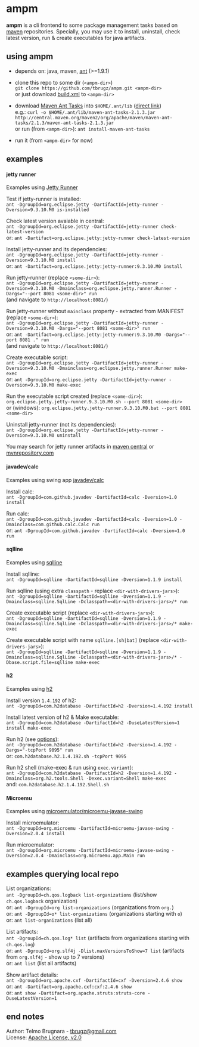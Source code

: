 
ampm
======

**ampm** is a cli frontend to some package management tasks based on [maven](https://maven.apache.org/)
repositories. Specially, you may use it to install, uninstall, check latest version,
run & create executables for java artifacts.


using ampm
------

- depends on: java, maven, [ant](https://ant.apache.org/) (>=1.9.1)

- clone this repo to some dir (`<ampm-dir>`)  
  `git clone https://github.com/tbrugz/ampm.git <ampm-dir>`  
  or just download [build.xml](https://raw.githubusercontent.com/tbrugz/ampm/master/build.xml) to `<ampm-dir>`

- download [Maven Ant Tasks](http://maven.apache.org/ant-tasks/) into `$HOME/.ant/lib`
  ([direct link](http://central.maven.org/maven2/org/apache/maven/maven-ant-tasks/2.1.3/maven-ant-tasks-2.1.3.jar))  
  e.g.: `curl -o $HOME/.ant/lib/maven-ant-tasks-2.1.3.jar http://central.maven.org/maven2/org/apache/maven/maven-ant-tasks/2.1.3/maven-ant-tasks-2.1.3.jar`  
  or run (from `<ampm-dir>`): `ant install-maven-ant-tasks`

- run it (from `<ampm-dir>` for now)


examples
------

#### jetty runner

Examples using [Jetty Runner](http://www.eclipse.org/jetty/documentation/9.3.9.v20160517/runner.html)

Test if jetty-runner is installed:  
`ant -DgroupId=org.eclipse.jetty -DartifactId=jetty-runner -Dversion=9.3.10.M0 is-installed`

Check latest version avaiable in central:  
`ant -DgroupId=org.eclipse.jetty -DartifactId=jetty-runner check-latest-version`  
or: `ant -Dartifact=org.eclipse.jetty:jetty-runner check-latest-version`

Install jetty-runner and its dependencies:  
`ant -DgroupId=org.eclipse.jetty -DartifactId=jetty-runner -Dversion=9.3.10.M0 install`  
or: `ant -Dartifact=org.eclipse.jetty:jetty-runner:9.3.10.M0 install`

Run jetty-runner (replace `<some-dir>`):  
`ant -DgroupId=org.eclipse.jetty -DartifactId=jetty-runner -Dversion=9.3.10.M0 -Dmainclass=org.eclipse.jetty.runner.Runner -Dargs="--port 8081 <some-dir>" run`  
(and navigate to `http://localhost:8081/`)

Run jetty-runner without `mainclass` property - extracted from MANIFEST (replace `<some-dir>`):  
`ant -DgroupId=org.eclipse.jetty -DartifactId=jetty-runner -Dversion=9.3.10.M0 -Dargs="--port 8081 <some-dir>" run`  
or: `ant -Dartifact=org.eclipse.jetty:jetty-runner:9.3.10.M0 -Dargs="--port 8081 ." run`  
(and navigate to `http://localhost:8081/`)

Create executable script:  
`ant -DgroupId=org.eclipse.jetty -DartifactId=jetty-runner -Dversion=9.3.10.M0 -Dmainclass=org.eclipse.jetty.runner.Runner make-exec`  
or: `ant -DgroupId=org.eclipse.jetty -DartifactId=jetty-runner -Dversion=9.3.10.M0 make-exec`

Run the executable script created (replace `<some-dir>`):  
`org.eclipse.jetty.jetty-runner.9.3.10.M0.sh --port 8081 <some-dir>`  
or (windows): `org.eclipse.jetty.jetty-runner.9.3.10.M0.bat --port 8081 <some-dir>`

Uninstall jetty-runner (not its dependencies):  
`ant -DgroupId=org.eclipse.jetty -DartifactId=jetty-runner -Dversion=9.3.10.M0 uninstall`

You may search for jetty runner artifacts in
[maven central](http://search.maven.org/#search%7Cgav%7C1%7Cg%3A%22org.eclipse.jetty%22%20AND%20a%3A%22jetty-runner%22)
or [mvnrepository.com](http://mvnrepository.com/artifact/org.eclipse.jetty/jetty-runner)

#### javadev/calc

Examples using swing app [javadev/calc](https://github.com/javadev/calc)

Install calc:  
`ant -DgroupId=com.github.javadev -DartifactId=calc -Dversion=1.0 install`

Run calc:  
`ant -DgroupId=com.github.javadev -DartifactId=calc -Dversion=1.0 -Dmainclass=com.github.calc.Calc run`  
or: `ant -DgroupId=com.github.javadev -DartifactId=calc -Dversion=1.0 run`

#### sqlline

Examples using [sqlline](https://github.com/julianhyde/sqlline)

Install sqlline:  
`ant -DgroupId=sqlline -DartifactId=sqlline -Dversion=1.1.9 install`

Run sqlline (using extra `classpath` - replace `<dir-with-drivers-jars>`):  
`ant -DgroupId=sqlline -DartifactId=sqlline -Dversion=1.1.9 -Dmainclass=sqlline.SqlLine -Dclasspath=<dir-with-drivers-jars>/* run`

Create executable script (replace `<dir-with-drivers-jars>`):  
`ant -DgroupId=sqlline -DartifactId=sqlline -Dversion=1.1.9 -Dmainclass=sqlline.SqlLine -Dclasspath=<dir-with-drivers-jars>/* make-exec`

Create executable script with name `sqlline.[sh|bat]` (replace `<dir-with-drivers-jars>`):  
`ant -DgroupId=sqlline -DartifactId=sqlline -Dversion=1.1.9 -Dmainclass=sqlline.SqlLine -Dclasspath=<dir-with-drivers-jars>/* -Dbase.script.file=sqlline make-exec`

#### h2

Examples using [h2](http://www.h2database.com/)

Install version `1.4.192` of h2:  
`ant -DgroupId=com.h2database -DartifactId=h2 -Dversion=1.4.192 install`

Install latest version of h2 & Make executable:  
`ant -DgroupId=com.h2database -DartifactId=h2 -DuseLatestVersion=1 install make-exec`

Run h2 (see [options](http://www.h2database.com/javadoc/org/h2/tools/Server.html#main_String...)):  
`ant -DgroupId=com.h2database -DartifactId=h2 -Dversion=1.4.192 -Dargs="-tcpPort 9095" run`  
or: `com.h2database.h2.1.4.192.sh -tcpPort 9095`

Run h2 shell (make-exec & run using `exec.variant`):  
`ant -DgroupId=com.h2database -DartifactId=h2 -Dversion=1.4.192 -Dmainclass=org.h2.tools.Shell -Dexec.variant=Shell make-exec`  
and: `com.h2database.h2.1.4.192.Shell.sh`

#### Microemu

Examples using [microemulator/microemu-javase-swing](https://github.com/tisoft/microemu/tree/master/microemulator/microemu-javase-swing)

Install microemulator:  
`ant -DgroupId=org.microemu -DartifactId=microemu-javase-swing -Dversion=2.0.4 install`

Run microemulator:  
`ant -DgroupId=org.microemu -DartifactId=microemu-javase-swing -Dversion=2.0.4 -Dmainclass=org.microemu.app.Main run`


examples querying local repo
------

List organizations:  
`ant -DgroupId=ch.qos.logback list-organizations` (list/show `ch.qos.logback` organization)  
or: `ant -DgroupId=org list-organizations` (organizations from `org.`)  
or: `ant -DgroupId=o* list-organizations` (organizations starting with `o`)  
or: `ant list-organizations` (list all)

List artifacts:  
`ant -DgroupId=ch.qos.log* list` (artifacts from organizations starting with `ch.qos.log`)  
or: `ant -DgroupId=org.slf4j -Dlist.maxVersionsToShow=7 list` (artifacts from `org.slf4j` - show up to 7 versions)  
or: `ant list` (list all artifacts)

Show artifact details:  
`ant -DgroupId=org.apache.cxf -DartifactId=cxf -Dversion=2.4.6 show`  
or: `ant -Dartifact=org.apache.cxf:cxf:2.4.6 show`  
or: `ant show -Dartifact=org.apache.struts:struts-core -DuseLatestVersion=1`


end notes
------

Author: Telmo Brugnara - <tbrugz@gmail.com>  
License: [Apache License, v2.0](http://www.apache.org/licenses/LICENSE-2.0)
